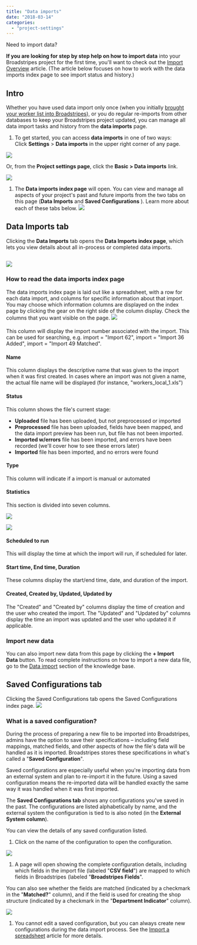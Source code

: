 ```yaml
---
title: "Data imports"
date: "2018-03-14"
categories: 
  - "project-settings"
---
```


Need to import data?

**If you are looking for step by step help on how to import data** into your Broadstripes project for the first time, you'll want to check out the [Import Overview](https://help.broadstripes.com/help-articles/admin-tools/data-import-admin/data-import-overview/) article. (The article below focuses on how to work with the data imports index page to see import status and history.)

## Intro

Whether you have used data import only once (when you initially [brought your worker list into Broadstripes](https://help.broadstripes.com/help-articles/admin-tools/data-import-admin/import-a-spreadsheet/)), or you do regular re-imports from other databases to keep your Broadstripes project updated, you can manage all data import tasks and history from the **data imports** page.

1. To get started, you can access **data imports** in one of two ways: Click **Settings** > **Data imports** in the upper right corner of any page.

[![](images/50f8721-SettingsProjSettingDataImportMenu.png)](../../../../wp-content/uploads/2018/03/50f8721-SettingsProjSettingDataImportMenu.png)

Or, from the **Project settings page**, click the **Basic > Data imports** link.

[![](images/03e6e75-SettingsProjSettingDataImportLink.png)](../../../../wp-content/uploads/2018/03/03e6e75-SettingsProjSettingDataImportLink.png)

1. The **Data imports index page** will open. You can view and manage all aspects of your project's past and future imports from the two tabs on this page (**Data Imports** and **Saved Configurations** ). Learn more about each of these tabs below. ![](images/Data-Import-tabs.png)

## Data Imports tab

Clicking the **Data Imports** tab opens the **Data Imports index page**, which lets you view details about all in-process or completed data imports.

## ![](images/Data-Imports-tab.png)

### How to read the data imports index page

The data imports index page is laid out like a spreadsheet, with a row for each data import, and columns for specific information about that import. You may choose which information columns are displayed on the index page by clicking the gear on the right side of the column display. Check the columns that you want visible on the page. ![](images/dataimport-RDG.png)

#### #

This column will display the import number associated with the import. This can be used for searching, e.g. import = "Import 62", import = "Import 36 Added", import = "Import 49 Matched".

#### Name

This column displays the descriptive name that was given to the import when it was first created. In cases where an import was not given a name, the actual file name will be displayed (for instance, "workers\_local\_1.xls")

#### Status

This column shows the file's current stage:

- **Uploaded** file has been uploaded, but not preprocessed or imported
- **Preprocessed** file has been uploaded, fields have been mapped, and the data import preview has been run, but file has not been imported.
- **Imported w/errors** file has been imported, and errors have been recorded (we'll cover how to see these errors later)
- **Imported** file has been imported, and no errors were found

#### Type

This column will indicate if a import is manual or automated

#### Statistics

This section is divided into seven columns.

[![](images/7d6611e-SettingsProjSettingDataImportStatisticsAll.png)](../../../../wp-content/uploads/2018/03/7d6611e-SettingsProjSettingDataImportStatisticsAll.png)

![](images/ProjSetDataImportKey.png)

#### Scheduled to run

This will display the time at which the import will run, if scheduled for later.

#### Start time, End time, Duration

These columns display the start/end time, date, and duration of the import.

#### Created, Created by, Updated, Updated by

The "Created" and "Created by" columns display the time of creation and the user who created the import. The "Updated" and "Updated by" columns display the time an import was updated and the user who updated it if applicable.

### Import new data

You can also import new data from this page by clicking the **\+ Import Data** button. To read complete instructions on how to import a new data file, go to the [Data import](../../data-import-admin/data-import-oveview/) section of the knowledge base.

## Saved Configurations tab

Clicking the Saved Configurations tab opens the Saved Configurations index page. ![](images/Saved-Config-tab-2.png)

### What is a saved configuration?

During the process of preparing a new file to be imported into Broadstripes, admins have the option to save their specifications – including field mappings, matched fields, and other aspects of how the file's data will be handled as it is imported. Broadstripes stores these specifications in what's called a "**Saved Configuration**".

Saved configurations are especially useful when you're importing data from an external system and plan to re-import it in the future. Using a saved configuration means the re-imported data will be handled exactly the same way it was handled when it was first imported.

The **Saved Configurations tab** shows any configurations you've saved in the past. The configurations are listed alphabetically by name, and the external system the configuration is tied to is also noted (in the **External System column**).

You can view the details of any saved configuration listed.

1. Click on the name of the configuration to open the configuration.

[![](images/66d4c9b-SettingsProjSettingDataImportSavConfigName.png)](../../../../wp-content/uploads/2018/03/66d4c9b-SettingsProjSettingDataImportSavConfigName.png)

1. A page will open showing the complete configuration details, including which fields in the import file (labeled "**CSV field**") are mapped to which fields in Broadstripes (labeled "**Broadstripes Fields**".

You can also see whether the fields are matched (indicated by a checkmark in the "**Matched?**" column), and if the field is used for creating the shop structure (indicated by a checkmark in the "**Department Indicator**" column).

[![](images/eb37f78-SettingsProjSettingDataImportSavConfig.png)](../../../../wp-content/uploads/2018/03/eb37f78-SettingsProjSettingDataImportSavConfig.png)

1. You cannot edit a saved configuration, but you can always create new configurations during the data import process. See the [Import a spreadsheet](../../data-import-admin/import-a-spreadsheet/) article for more details.
